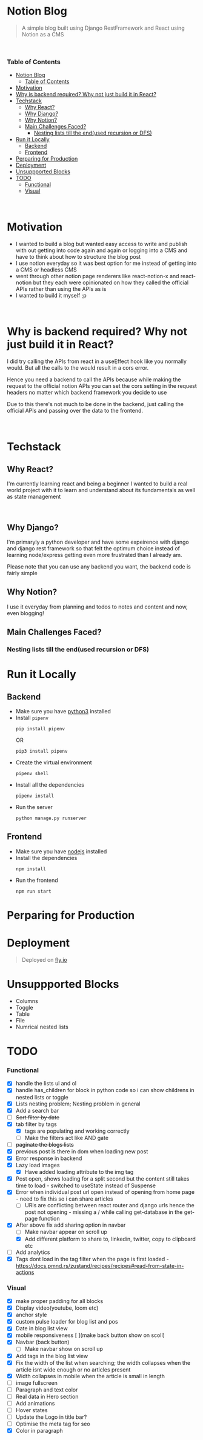 # Notion Blog

> A simple blog built using Django RestFramework and React using Notion as a CMS

<br />

### Table of Contents
- [Notion Blog](#notion-blog)
    - [Table of Contents](#table-of-contents)
- [Motivation](#motivation)
- [Why is backend required? Why not just build it in React?](#why-is-backend-required-why-not-just-build-it-in-react)
- [Techstack](#techstack)
  - [Why React?](#why-react)
  - [Why Django?](#why-django)
  - [Why Notion?](#why-notion)
  - [Main Challenges Faced?](#main-challenges-faced)
    - [Nesting lists till the end(used recursion or DFS)](#nesting-lists-till-the-endused-recursion-or-dfs)
- [Run it Locally](#run-it-locally)
  - [Backend](#backend)
  - [Frontend](#frontend)
- [Perparing for Production](#perparing-for-production)
- [Deployment](#deployment)
- [Unsuppported Blocks](#unsuppported-blocks)
- [TODO](#todo)
    - [Functional](#functional)
    - [Visual](#visual)

<br />

# Motivation 
- I wanted to build a blog but wanted easy access to write and publish with out getting into code again and again or logging into a CMS and have to think about how to structure the blog post
- I use notion everyday so it was best option for me instead of getting into a CMS or headless CMS
- went through other notion page renderers like react-notion-x and react-notion but they each were opinionated on how they called the official APIs rather than using the APIs as is
- I wanted to build it myself ;p

<br />

# Why is backend required? Why not just build it in React?
I did try calling the APIs from react in a useEffect hook like you normally would. But all the calls to the would result in a cors error.

Hence you need a backend to call the APIs because while making the request to the official notion APIs you can set the cors setting in the request headers no matter which backend framework you decide to use


Due to this there's not much to be done in the backend, just calling the official APIs and passing over the data to the frontend.

<br />

# Techstack
## Why React?
I'm currently learning react and being a beginner I wanted to build a real world project with it to learn and understand about its fundamentals as well as state management

<br />

## Why Django?
I'm primaryly a python developer and have some expeirence with django and django rest framework so that felt the optimum choice instead of learning node/express getting even more frustrated than I already am.

Please note that you can use any backend you want, the backend code is fairly simple

## Why Notion?
I use it everyday from planning and todos to notes and content and now, even blogging!

## Main Challenges Faced?
### Nesting lists till the end(used recursion or DFS)

# Run it Locally
## Backend
- Make sure you have [python3](https://www.python.org/) installed
- Install `pipenv` 
    ```shell
    pip install pipenv
    ``` 
    OR
    ```shell
    pip3 install pipenv
    ```
- Create the virtual environment
    ```shell
    pipenv shell
    ```
- Install all the dependencies
    ```shell
    pipenv install
    ```
- Run the server
    ```shell
    python manage.py runserver
    ```

## Frontend
- Make sure you have [nodejs](https://nodejs.org/en/) installed
- Install the dependencies
    ```shell
    npm install
    ```
- Run the frontend
    ```shell
    npm run start
    ```


# Perparing for Production

# Deployment
> Deployed on [fly.io](https://fly.io)

# Unsuppported Blocks
 - Columns
 - Toggle
 - Table
 - File
 - Numrical nested lists

# TODO
### Functional
- [X] handle the lists ul and ol
- [X] handle has_children for block in python code so i can show childrens in nested lists or toggle 
- [X] Lists nesting problem; Nesting problem in general
- [X] Add a search bar
- [ ] ~~Sort filter by date~~
- [X] tab filter by tags
    - [X] tags are populating and working correctly
    - [ ] Make the filters act like AND gate
- [ ] ~~paginate the blogs lists~~
- [X] previous post is there in dom when loading new post
- [X] Error response in backend
- [X] Lazy load images
    - [X] Have added loading attribute to the img tag
- [X] Post open, shows loading for a split second but the content still takes time to load - switched to useState instead of Suspense
- [X] Error when individual post url open instead of opening from home page - need to fix this so i can share articles
    - [ ] URls are conflicting between react router and django urls hence the post not opening - missing a / while calling get-database in the get-page function
- [X] After above fix add sharing option in navbar
    - [ ] Make navbar appear on scroll up
    - [X] Add different platform to share to, linkedin, twitter, copy to clipboard etc
- [ ] Add analytics
- [X] Tags dont load in the tag filter when the page is first loaded - https://docs.pmnd.rs/zustand/recipes/recipes#read-from-state-in-actions

### Visual
- [X] make proper padding for all blocks
- [X] Display video(youtube, loom etc)
- [X] anchor style 
- [X] custom pulse loader for blog list and pos
- [X] Date in blog list view
- [X] mobile responsiveness [ ](make back button show on scoll)
- [X] Navbar (back button)
    - [ ] Make navbar show on scroll up
- [X] Add tags in the blog list view
- [X] Fix the width of the list when searching; the width collapses when the article isnt wide enough or no articles present
- [X] Width collapses in mobile when the article is small in length
- [ ] image fullscreen
- [ ] Paragraph and text color
- [ ] Real data in Hero section
- [ ] Add animations
- [ ] Hover states
- [ ] Update the Logo in title bar?
- [ ] Optimise the meta tag for seo
- [X] Color in paragraph